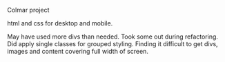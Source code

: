 Colmar project

html and css for desktop and mobile.

May have used more divs than needed. Took some out during refactoring. 
Did apply single classes for grouped styling.
Finding it difficult to get divs, images and content covering full width of screen. 
